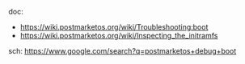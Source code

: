 doc:
- https://wiki.postmarketos.org/wiki/Troubleshooting:boot
- https://wiki.postmarketos.org/wiki/Inspecting_the_initramfs

sch: https://www.google.com/search?q=postmarketos+debug+boot
